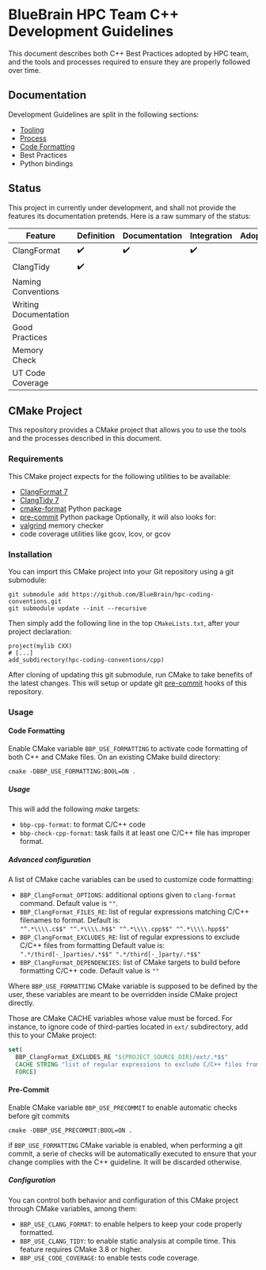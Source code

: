 # BlueBrain HPC Team C++ Development Guidelines

This document describes both C++ Best Practices adopted by
HPC team, and the tools and processes required to
ensure they are properly followed over time.

## Documentation

Development Guidelines are split in the following sections:
* [Tooling](./Tooling.md)
* [Process](./Process.md)
* [Code Formatting](./formatting/README.md)
* Best Practices
* Python bindings

## Status

This project in currently under development, and shall not provide the features
its documentation pretends. Here is a raw summary of the status:

| Feature               | Definition         | Documentation      | Integration        | Adoption |
| --------------------- | ------------------ | ------------------ | ------------------ | -------- |
| ClangFormat           | :heavy_check_mark: | :heavy_check_mark: | :heavy_check_mark: |          |
| ClangTidy             | :heavy_check_mark: |                    |                    |          |
| Naming Conventions    |                    |                    |                    |          |
| Writing Documentation |                    |                    |                    |          |
| Good Practices        |                    |                    |                    |          |
| Memory Check          |                    |                    |                    |          |
| UT Code Coverage      |                    |                    |                    |          |

## CMake Project

This repository provides a CMake project that allows you to use the tools and the processes described in this document.

### Requirements

This CMake project expects for the following utilities to be available:
* [ClangFormat 7](https://releases.llvm.org/7.0.0/tools/clang/docs/ClangFormat.html)
* [ClangTidy 7](https://releases.llvm.org/7.0.0/tools/clang/tools/extra/docs/clang-tidy/index.html)
* [cmake-format](https://github.com/cheshirekow/cmake_format) Python package
* [pre-commit](https://pre-commit.com/) Python package
Optionally, it will also looks for:
* [valgrind](http://valgrind.org/) memory checker
* code coverage utilities like gcov, lcov, or gcov

### Installation

You can import this CMake project into your Git repository using a git submodule:
```
git submodule add https://github.com/BlueBrain/hpc-coding-conventions.git
git submodule update --init --recursive
```

Then simply add the following line in the top `CMakeLists.txt`, after your project
declaration:
```
project(mylib CXX)
# [...]
add_subdirectory(hpc-coding-conventions/cpp)
```

After cloning of updating this git submodule, run CMake to take benefits of the latest changes.
This will setup or update git [pre-commit](https://pre-commit.com) hooks of this repository.

### Usage

#### Code Formatting

Enable CMake variable `BBP_USE_FORMATTING` to activate code formatting of both C++ and CMake files.
On an existing CMake build directory:

`cmake -DBBP_USE_FORMATTING:BOOL=ON .`

##### Usage

This will add the following *make* targets:

* `bbp-cpp-format`: to format C/C++ code
* `bbp-check-cpp-format`: task fails it at least one C/C++ file has improper format.

##### Advanced configuration

A list of CMake cache variables can be used to customize code formatting:

* `BBP_ClangFormat_OPTIONS`: additional options given to `clang-format` command.
  Default value is `""`.
* `BBP_ClangFormat_FILES_RE`: list of regular expressions matching C/C++ filenames
  to format. Default is:<br/>
  `"^.*\\\\.c$$" "^.*\\\\.h$$" "^.*\\\\.cpp$$" "^.*\\\\.hpp$$"`
* `BBP_ClangFormat_EXCLUDES_RE`: list of regular expressions to exclude C/C++ files from formatting
  Default value is:<br/>
  `".*/third[-_]parties/.*$$" ".*/third[-_]party/.*$$"`
* `BBP_ClangFormat_DEPENDENCIES`: list of CMake targets to build before
  formatting C/C++ code. Default value is `""`

Where `BBP_USE_FORMATTING` CMake variable is supposed to be defined by the user,
these variables are meant to be overridden inside CMake project directly.

Those are CMake CACHE variables whose value must be forced.
For instance, to ignore code of third-parties located in `ext/` subdirectory,
add this to your CMake project:

```cmake
set(
  BBP_ClangFormat_EXCLUDES_RE "${PROJECT_SOURCE_DIR}/ext/.*$$"
  CACHE STRING "list of regular expressions to exclude C/C++ files from formatting"
  FORCE)
```

#### Pre-Commit

Enable CMake variable `BBP_USE_PRECOMMIT` to enable automatic checks before git commits

`cmake -DBBP_USE_PRECOMMIT:BOOL=ON .`

if `BBP_USE_FORMATTING` CMake variable is enabled, when performing a git commit,
a serie of checks will be automatically executed to ensure that your change
complies with the C++ guideline. It will be discarded otherwise.

##### Configuration

You can control both behavior and configuration
of this CMake project through CMake variables, among them:

* `BBP_USE_CLANG_FORMAT`: to enable helpers to keep your code properly formatted.
* `BBP_USE_CLANG_TIDY`: to enable static analysis at compile time.
  This feature requires CMake 3.8 or higher.
* `BBP_USE_CODE_COVERAGE`: to enable tests code coverage.
